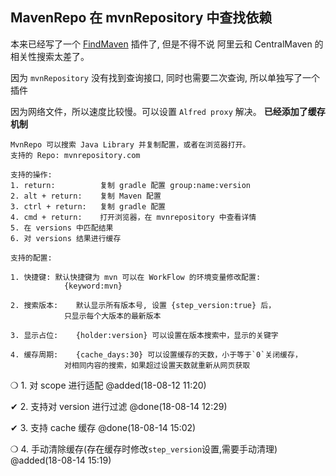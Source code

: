 ## MavenRepo 在 mvnRepository 中查找依赖

本来已经写了一个 [FindMaven][findMavenReadeMe] 插件了, 但是不得不说 阿里云和 CentralMaven 的相关性搜索太差了。

因为 `mvnRepository` 没有找到查询接口, 同时也需要二次查询, 所以单独写了一个插件

因为网络文件，所以速度比较慢。可以设置 `Alfred proxy` 解决。 **已经添加了缓存机制**

```
MvnRepo 可以搜索 Java Library 并复制配置，或者在浏览器打开。
支持的 Repo: mvnrepository.com

支持的操作:
1. return: 			复制 gradle 配置 group:name:version
2. alt + return: 	复制 Maven 配置
3. ctrl + return: 	复制 gradle 配置
4. cmd + return: 	打开浏览器，在 mvnrepository 中查看详情
5. 在 versions 中匹配结果
6. 对 versions 结果进行缓存

支持的配置:

1. 快捷键:	默认快捷键为 mvn 可以在 WorkFlow 的环境变量修改配置:
 			{keyword:mvn}

2. 搜索版本:	默认显示所有版本号, 设置 {step_version:true} 后，
			只显示每个大版本的最新版本

3. 显示占位:	{holder:version} 可以设置在版本搜索中，显示的关键字

4. 缓存周期:	{cache_days:30} 可以设置缓存的天数，小于等于`0`关闭缓存，
			对相同内容的搜索，如果超过设置天数就重新从网页获取
```

❍ 1. 对 scope 进行适配 @added(18-08-12 11:20)

✔ 2. 支持对 version 进行过滤  @done(18-08-14 12:29)

✔ 3. 支持 cache 缓存  @done(18-08-14 15:02)

❍ 4. 手动清除缓存(存在缓存时修改`step_version`设置,需要手动清理) @added(18-08-14 15:19)


[findMavenReadeMe]:[https://github.com/qbosen/Alfred-WorkFlow/blob/master/FindMaven/README.md]